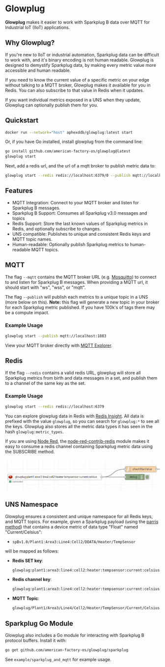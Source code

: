 # Glowplug
**Glowplug** makes it easier to work with Sparkplug B data over MQTT for Industrial IoT (IIoT) applications.

## Why Glowplug?
If you're new to IIoT or industrial automation, Sparkplug data can be difficult to work with, and it's binary encoding is not human readable. Glowplug is designed to demystify Sparkplug data, by making every metric value more accessible and human readable. 

If you need to know the current value of a specific metric on your edge without talking to a MQTT broker, Glowplug makes it available for you in Redis. You can also subscribe to that value in Redis when it updates.

If you want individual metrics exposed in a UNS when they update, Glowplug can optionally publish them for you.

## Quickstart

```bash
docker run --network="host" aphexddb/glowplug:latest start
```

Or, if you have Go installed, install glowplug from the command line:

```bash
go install github.com/american-factory-os/glowplug@latest
glowplug start
```

Next, add a redis url, and the url of a mqtt broker to publish metric data to:
```bash
glowplug start --redis redis://localhost:6379/0 --publish mqtt://localhost:1883
```

## Features

* MQTT Integration: Connect to your MQTT broker and listen for Sparkplug B messages.
* Sparkplug B Support: Consumes all Sparkplug v3.0 messages and topics
* Redis Support: Store the last known values of Sparkplug metrics in Redis, and optionally subscribe to changes.
* UNS compatible: Publishes to unique and consistent Redis keys and MQTT topic names.
* Human-readable: Optionally publish Sparkplug metrics to human-readable MQTT topics.

## MQTT
The flag `--mqtt` contains the MQTT broker URL (e.g. [Mosquitto](https://github.com/eclipse/mosquitto)) to connect to and listen for Sparkplug B messages. When providing a MQTT url, it should start with "ws", "wss", or "mqtt".

The flag `--publish` will publish each metrics to a unique topic in a UNS (more below on this). **Note:** this flag will generate a new topic in your broker for each Sparkplug metric published. If you have 100k's of tags there may be a compute impact.

### Example Usage
```bash
glowplug start --publish mqtt://localhost:1883
```
View your MQTT broker directly with [MQTT Explorer](https://mqtt-explorer.com/).

## Redis
If the flag `--redis` contains a valid redis URL, glowplug will store all Sparkplug metrics from birth and data messages in a set, and publish them to a channel of the same key as the set.

### Example Usage

```bash
glowplug start --redis redis://localhost:6379
```

You can explore glowplug data in Redis with [Redis Insight](https://redis.io/insight/). All data is prefixed with the value `glowplug`, so you can search for `glowplug:*` to see all the keys. Glowplug also stores all the metric data types it has seen in the hash `glowplug:metric_types`. 

If you are using [Node Red](https://nodered.org/), the [node-red-contrib-redis](https://flows.nodered.org/node/node-red-contrib-redis) module makes it easy to consume a redis channel containing Sparkplug metric data using the SUBSCRIBE method.

<img src="example/redis-in-node-red.png" />

## UNS Namespace

Glowplug ensures a consistent and unique namespace for all Redis keys, and MQTT topics. For example, given a Sparkplug payload (using the [parris method](https://www.hivemq.com/blog/implementing-unified-namespace-uns-mqtt-sparkplug/)) that contains a device metric of data type "Float" named "Current/Celsius":

* `spBv1.0/Plant1:Area3:Line4:Cell2/DDATA/Heater/TempSensor`

will be mapped as follows:

- **Redis SET key**:
    ```txt
    glowplug:plant1:area3:line4:cell2:heater:tempsensor:current:celsius
    ```
- **Redis channel key**:
    ```txt
    glowplug:plant1:area3:line4:cell2:heater:tempsensor:current:celsius
    ```    
- **MQTT Topic**:
    ```txt
    glowplug/Plant1/Area3/Line4/Cell2/Heater/TempSensor/Current/Celsius
    ```

## Sparkplug Go Module

Glowplug also includes a Go module for interacting with Sparkplug B protocol buffers. Install it with:

```bash
go get github.com/american-factory-os/glowplug/sparkplug
```

See `example/sparkplug_and_mqtt` for example usage.

